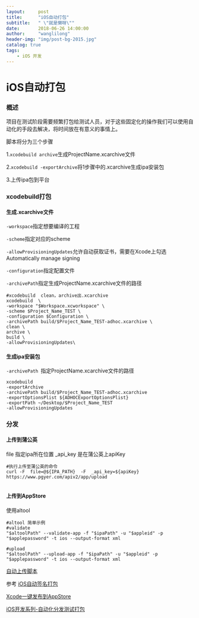 ```yaml
---
layout:     post
title:      "iOS自动打包"
subtitle:   " \"就是懒呀\""
date:       2018-06-26 14:00:00
author:     "wanglilong"
header-img: "img/post-bg-2015.jpg"
catalog: true
tags:
    - iOS 开发
---
```

# iOS自动打包

### 概述
项目在测试阶段需要频繁打包给测试人员，对于这些固定化的操作我们可以使用自动化的手段去解决，将时间放在有意义的事情上。

脚本将分为三个步骤

1.`xcodebuild archive`生成ProjectName.xcarchive文件

2.`xcodebuild -exportArchive`将1步骤中的.xcarchive生成ipa安装包

3.上传ipa包到平台

### xcodebuild打包
#### 生成.xcarchive文件
`-workspace`指定想要编译的工程

`-scheme`指定对应的scheme

`-allowProvisioningUpdates`允许自动获取证书，需要在Xcode上勾选Automatically manage signing

`-configuration`指定配置文件

`-archivePath`指定生成ProjectName.xcarchive文件的路径

```shell
#xcodebuild  clean，archive出.xcarchive
xcodebuild  \
-workspace "$Workspace.xcworkspace" \
-scheme $Project_Name_TEST \
-configuration $Configuration \
-archivePath build/$Project_Name_TEST-adhoc.xcarchive \
clean \
archive \
build \
-allowProvisioningUpdates\

```

#### 生成ipa安装包

`-archivePath `指定ProjectName.xcarchive文件的路径

```objc
xcodebuild 
-exportArchive 
-archivePath build/$Project_Name_TEST-adhoc.xcarchive 
-exportOptionsPlist ${ADHOCExportOptionsPlist} 
-exportPath ~/Desktop/$Project_Name_TEST 
-allowProvisioningUpdates
```

### 分发
#### 上传到蒲公英
file 指定ipa所在位置
_api_key 是在蒲公英上apiKey

```objc
#执行上传至蒲公英的命令
curl -F  file=@${IPA_PATH}  -F  _api_key=${apiKey}  https://www.pgyer.com/apiv2/app/upload


```


#### 上传到AppStore
使用altool

```objc
#altool 简单示例
#validate
"$altoolPath" --validate-app -f "$ipaPath" -u "$appleid" -p "$applepassword" -t ios --output-format xml

#upload
"$altoolPath" --upload-app -f "$ipaPath" -u "$appleid" -p "$applepassword" -t ios --output-format xml

```


[自动上传脚本](https://pan.baidu.com/s/1qiPfOgtxLVW5Xij23z85TA)

参考
[iOS自动签名打包](https://www.cnblogs.com/CoderHong/p/8931562.html)

[Xcode一键发布到AppStore](https://blog.csdn.net/gukong/article/details/51578618)

[iOS开发系列-自动化分发测试打包](https://www.cnblogs.com/CoderHong/p/8931562.html)
